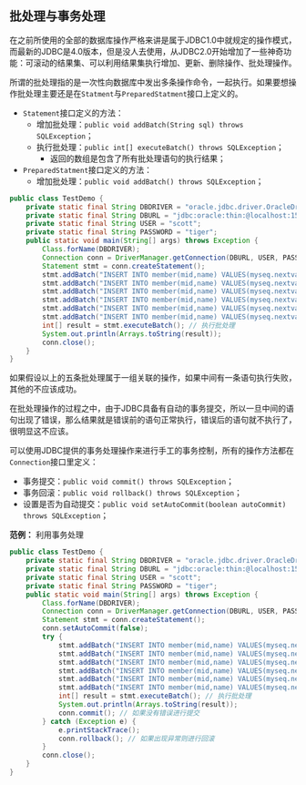## 批处理与事务处理

在之前所使用的全部的数据库操作严格来讲是属于JDBC1.0中就规定的操作模式，而最新的JDBC是4.0版本，但是没人去使用，从JDBC2.0开始增加了一些神奇功能：可滚动的结果集、可以利用结果集执行增加、更新、删除操作、批处理操作。

所谓的批处理指的是一次性向数据库中发出多条操作命令，一起执行。如果要想操作批处理主要还是在`Statment`与`PreparedStatment`接口上定义的。

* `Statement`接口定义的方法：
  * 增加批处理：`public void addBatch(String sql) throws SQLException`；
  * 执行批处理：`public int[] executeBatch() throws SQLException`；
    * 返回的数组是包含了所有批处理语句的执行结果；
* `PreparedStatment`接口定义的方法：
  * 增加批处理：`public void addBatch() throws SQLException`；

```java
public class TestDemo {
	private static final String DBDRIVER = "oracle.jdbc.driver.OracleDriver";
	private static final String DBURL = "jdbc:oracle:thin:@localhost:1521:orcl";
	private static final String USER = "scott";
	private static final String PASSWORD = "tiger";
	public static void main(String[] args) throws Exception {
		Class.forName(DBDRIVER);
		Connection conn = DriverManager.getConnection(DBURL, USER, PASSWORD);
		Statement stmt = conn.createStatement();
		stmt.addBatch("INSERT INTO member(mid,name) VALUES(myseq.nextval,'测试A')");
		stmt.addBatch("INSERT INTO member(mid,name) VALUES(myseq.nextval,'测试B')");
		stmt.addBatch("INSERT INTO member(mid,name) VALUES(myseq.nextval,'测试C')");
		stmt.addBatch("INSERT INTO member(mid,name) VALUES(myseq.nextval,'测试D')");
		stmt.addBatch("INSERT INTO member(mid,name) VALUES(myseq.nextval,'测试E')");
		stmt.addBatch("INSERT INTO member(mid,name) VALUES(myseq.nextval,'测试F')");
		int[] result = stmt.executeBatch(); // 执行批处理
		System.out.println(Arrays.toString(result));
		conn.close();
	}
}
```

如果假设以上的五条批处理属于一组关联的操作，如果中间有一条语句执行失败，其他的不应该成功。

在批处理操作的过程之中，由于JDBC具备有自动的事务提交，所以一旦中间的语句出现了错误，那么结果就是错误前的语句正常执行，错误后的语句就不执行了，很明显这不应该。

可以使用JDBC提供的事务处理操作来进行手工的事务控制，所有的操作方法都在`Connection`接口里定义：

* 事务提交：`public void commit() throws SQLException`；
* 事务回滚：`public void rollback() throws SQLException`；
* 设置是否为自动提交：`public void setAutoCommit(boolean autoCommit) throws SQLException`；

**范例：** 利用事务处理
```java
public class TestDemo {
	private static final String DBDRIVER = "oracle.jdbc.driver.OracleDriver";
	private static final String DBURL = "jdbc:oracle:thin:@localhost:1521:orcl";
	private static final String USER = "scott";
	private static final String PASSWORD = "tiger";
	public static void main(String[] args) throws Exception {
		Class.forName(DBDRIVER);
		Connection conn = DriverManager.getConnection(DBURL, USER, PASSWORD);
		Statement stmt = conn.createStatement();
		conn.setAutoCommit(false);
		try {
			stmt.addBatch("INSERT INTO member(mid,name) VALUES(myseq.nextval,'测试A')");
			stmt.addBatch("INSERT INTO member(mid,name) VALUES(myseq.nextval,'测试B')");
			stmt.addBatch("INSERT INTO member(mid,name) VALUES(myseq.nextval,'测试C')");
			stmt.addBatch("INSERT INTO member(mid,name) VALUES(myseq.nextval,'测试D')");
			stmt.addBatch("INSERT INTO member(mid,name) VALUES(myseq.nextval,'测试E')");
			stmt.addBatch("INSERT INTO member(mid,name) VALUES(myseq.nextval,'测试F')");
			int[] result = stmt.executeBatch(); // 执行批处理
			System.out.println(Arrays.toString(result));
			conn.commit(); // 如果没有错误进行提交
		} catch (Exception e) {
			e.printStackTrace();
			conn.rollback(); // 如果出现异常则进行回滚
		}
		conn.close();
	}
}
```
